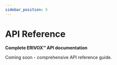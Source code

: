 ```yaml
---
sidebar_position: 5
---
```


# API Reference

**Complete ERIVOX™ API documentation**

Coming soon - comprehensive API reference guide.